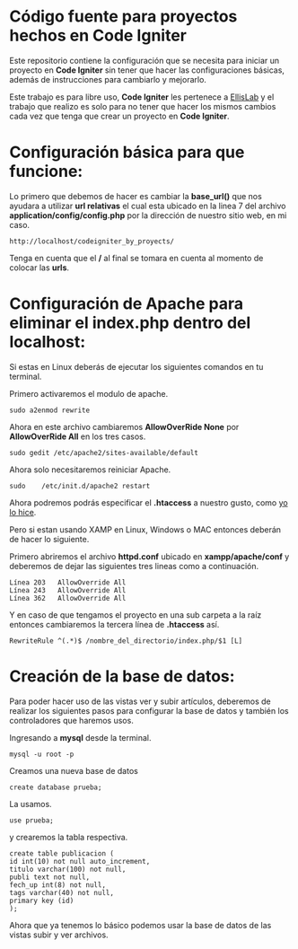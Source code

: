 Código fuente para proyectos hechos en Code Igniter
======================================

Este repositorio contiene la configuración que se necesita para iniciar un proyecto en **Code Igniter** sin tener que hacer las configuraciones básicas, además de instrucciones para cambiarlo y mejorarlo.

Este trabajo es para libre uso, **Code Igniter** les pertenece a [EllisLab](http://ellislab.com/codeigniter) y el trabajo que realizo es solo para no tener que hacer los mismos cambios cada vez que tenga que crear un proyecto en **Code Igniter**.

Configuración básica para que funcione:
=======================================

Lo primero que debemos de hacer es cambiar la **base_url()** que nos ayudara a utilizar **url relativas** el cual esta ubicado en la linea 7 del archivo **application/config/config.php** por la dirección de nuestro sitio web, en mi caso.

	http://localhost/codeigniter_by_proyects/

Tenga en cuenta que el **/** al final se tomara en cuenta al momento de colocar las **urls**.

Configuración de Apache para eliminar el **index.php** dentro del localhost:
=============================================

Si estas en Linux deberás de ejecutar los siguientes comandos en tu terminal.

Primero activaremos el modulo de apache.

	sudo a2enmod rewrite

Ahora en este archivo cambiaremos **AllowOverRide None** por **AllowOverRide All** en los tres casos.

	sudo gedit /etc/apache2/sites-available/default

Ahora solo necesitaremos reiniciar Apache.

	sudo 	/etc/init.d/apache2 restart

Ahora podremos podrás especificar el **.htaccess** a nuestro gusto, como [yo lo hice](https://github.com/juliopalro/codeigniter_by_proyects/blob/master/.htaccess).

Pero si estan usando XAMP en Linux, Windows o MAC entonces deberán de hacer lo siguiente.

Primero abriremos el archivo **httpd.conf** ubicado en **xampp/apache/conf** y deberemos de dejar las siguientes tres lineas como a continuación.

	Línea 203	AllowOverride All
	Línea 243	AllowOverride All
	Línea 362	AllowOverride All

Y en caso de que tengamos el proyecto en una sub carpeta a la raíz entonces cambiaremos la tercera línea de **.htaccess** así.

	RewriteRule ^(.*)$ /nombre_del_directorio/index.php/$1 [L]

Creación de la base de datos:
====================

Para poder hacer uso de las vistas ver y subir artículos, deberemos de realizar los siguientes pasos para configurar la base de datos y también los controladores que haremos usos.

Ingresando a **mysql** desde la terminal.

	mysql -u root -p

Creamos una nueva base de datos

	create database prueba;

La usamos.

	use prueba;

y crearemos la tabla respectiva.

	create table publicacion (
	id int(10) not null auto_increment,
	titulo varchar(100) not null,
	publi text not null,
	fech_up int(8) not null,
	tags varchar(40) not null,
	primary key (id)
	);

Ahora que ya tenemos lo básico podemos usar la base de datos de las vistas subir y ver archivos.